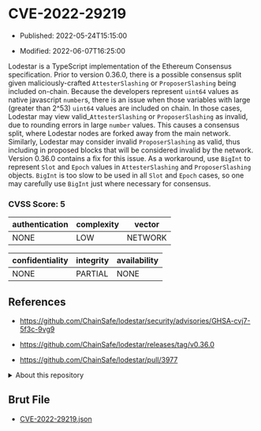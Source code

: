 # CVE-2022-29219

- Published: 2022-05-24T15:15:00

- Modified: 2022-06-07T16:25:00

Lodestar is a TypeScript implementation of the Ethereum Consensus specification. Prior to version 0.36.0, there is a possible consensus split given maliciously-crafted `AttesterSlashing` or `ProposerSlashing` being included on-chain. Because the developers represent `uint64` values as native javascript `number`s, there is an issue when those variables with large (greater than 2^53) `uint64` values are included on chain. In those cases, Lodestar may view valid_`AttesterSlashing` or `ProposerSlashing` as invalid, due to rounding errors in large `number` values. This causes a consensus split, where Lodestar nodes are forked away from the main network. Similarly, Lodestar may consider invalid `ProposerSlashing` as valid, thus including in proposed blocks that will be considered invalid by the network. Version 0.36.0 contains a fix for this issue. As a workaround, use `BigInt` to represent `Slot` and `Epoch` values in `AttesterSlashing` and `ProposerSlashing` objects. `BigInt` is too slow to be used in all `Slot` and `Epoch` cases, so one may carefully use `BigInt` just where necessary for consensus.

### CVSS Score: **5**

| authentication | complexity | vector |
| --- | --- | --- |
| NONE | LOW | NETWORK |

| confidentiality | integrity | availability |
| --- | --- | --- |
| NONE | PARTIAL | NONE |

## References

* https://github.com/ChainSafe/lodestar/security/advisories/GHSA-cvj7-5f3c-9vg9

* https://github.com/ChainSafe/lodestar/releases/tag/v0.36.0

* https://github.com/ChainSafe/lodestar/pull/3977

<details>
<summary>About this repository</summary> 

  This repository is part of the project [Live Hack CVE](https://github.com/Live-Hack-CVE). Main website can be found [www.live-hack.org](https://www.live-hack.org) 
  
  Made by [Sn0wAlice](https://github.com/Sn0wAlice) for the people that care about security and need to have a feed of the latest CVEs. Hope you enjoy it, don't forget to star the repo and follow me on [Twitter](https://twitter.com/Sn0wAlice) and [Github](https://github.com/Sn0wAlice). And that is my [personnal website](https://www.alice-snow.me/)

  - [Home Page](https://github.com/Live-Hack-CVE)
  - [Framework](https://github.com/Live-Hack-CVE/cve-framework)
  - [CVE database](https://github.com/Live-Hack-CVE/full_database)
  - [Changelog](https://github.com/Live-Hack-CVE/Changelog)
</details>

## Brut File

* [CVE-2022-29219.json](https://raw.githubusercontent.com/Live-Hack-CVE/full_database/main/cves/2022/CVE-2022-29219.json)


